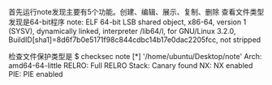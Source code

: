 首先运行note发现主要有5个功能。创建、编辑、展示、复制、删除
查看文件类型发现是64-bit程序
note: ELF 64-bit LSB shared object, x86-64, version 1 (SYSV), dynamically linked, interpreter /lib64/l, for GNU/Linux 3.2.0, BuildID[sha1]=8d6f7b0e5171f98c844cdbc14b17e0dac2205fcc, not stripped

检查文件保护类型是
$ checksec note
[*] '/home/ubuntu/Desktop/note'
    Arch:     amd64-64-little
    RELRO:    Full RELRO
    Stack:    Canary found
    NX:       NX enabled
    PIE:      PIE enabled
